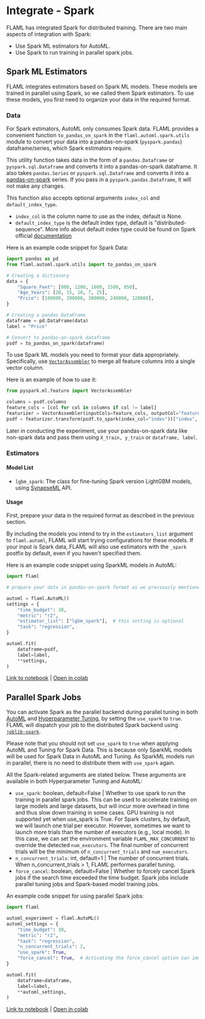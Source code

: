 # Integrate - Spark

FLAML has integrated Spark for distributed training. There are two main aspects of integration with Spark:

- Use Spark ML estimators for AutoML.
- Use Spark to run training in parallel spark jobs.

## Spark ML Estimators

FLAML integrates estimators based on Spark ML models. These models are trained in parallel using Spark, so we called them Spark estimators. To use these models, you first need to organize your data in the required format.

### Data

For Spark estimators, AutoML only consumes Spark data. FLAML provides a convenient function `to_pandas_on_spark` in the `flaml.automl.spark.utils` module to convert your data into a pandas-on-spark (`pyspark.pandas`) dataframe/series, which Spark estimators require.

This utility function takes data in the form of a `pandas.Dataframe` or `pyspark.sql.Dataframe` and converts it into a pandas-on-spark dataframe. It also takes `pandas.Series` or `pyspark.sql.Dataframe` and converts it into a [pandas-on-spark](https://spark.apache.org/docs/latest/api/python/user_guide/pandas_on_spark/index.html) series. If you pass in a `pyspark.pandas.Dataframe`, it will not make any changes.

This function also accepts optional arguments `index_col` and `default_index_type`.

- `index_col` is the column name to use as the index, default is None.
- `default_index_type` is the default index type, default is "distributed-sequence". More info about default index type could be found on Spark official [documentation](https://spark.apache.org/docs/latest/api/python/user_guide/pandas_on_spark/options.html#default-index-type)

Here is an example code snippet for Spark Data:

```python
import pandas as pd
from flaml.automl.spark.utils import to_pandas_on_spark

# Creating a dictionary
data = {
    "Square_Feet": [800, 1200, 1800, 1500, 850],
    "Age_Years": [20, 15, 10, 7, 25],
    "Price": [100000, 200000, 300000, 240000, 120000],
}

# Creating a pandas DataFrame
dataframe = pd.DataFrame(data)
label = "Price"

# Convert to pandas-on-spark dataframe
psdf = to_pandas_on_spark(dataframe)
```

To use Spark ML models you need to format your data appropriately. Specifically, use [`VectorAssembler`](https://spark.apache.org/docs/latest/api/python/reference/api/pyspark.ml.feature.VectorAssembler.html) to merge all feature columns into a single vector column.

Here is an example of how to use it:

```python
from pyspark.ml.feature import VectorAssembler

columns = psdf.columns
feature_cols = [col for col in columns if col != label]
featurizer = VectorAssembler(inputCols=feature_cols, outputCol="features")
psdf = featurizer.transform(psdf.to_spark(index_col="index"))["index", "features"]
```

Later in conducting the experiment, use your pandas-on-spark data like non-spark data and pass them using `X_train, y_train` or `dataframe, label`.

### Estimators

#### Model List

- `lgbm_spark`: The class for fine-tuning Spark version LightGBM models, using [SynapseML](https://microsoft.github.io/SynapseML/docs/features/lightgbm/about/) API.

#### Usage

First, prepare your data in the required format as described in the previous section.

By including the models you intend to try in the `estimators_list` argument to `flaml.automl`, FLAML will start trying configurations for these models. If your input is Spark data, FLAML will also use estimators with the `_spark` postfix by default, even if you haven't specified them.

Here is an example code snippet using SparkML models in AutoML:

```python
import flaml

# prepare your data in pandas-on-spark format as we previously mentioned

automl = flaml.AutoML()
settings = {
    "time_budget": 30,
    "metric": "r2",
    "estimator_list": ["lgbm_spark"],  # this setting is optional
    "task": "regression",
}

automl.fit(
    dataframe=psdf,
    label=label,
    **settings,
)
```

[Link to notebook](https://github.com/microsoft/FLAML/blob/main/notebook/automl_bankrupt_synapseml.ipynb) | [Open in colab](https://colab.research.google.com/github/microsoft/FLAML/blob/main/notebook/automl_bankrupt_synapseml.ipynb)

## Parallel Spark Jobs

You can activate Spark as the parallel backend during parallel tuning in both [AutoML](/docs/Use-Cases/Task-Oriented-AutoML#parallel-tuning) and [Hyperparameter Tuning](/docs/Use-Cases/Tune-User-Defined-Function#parallel-tuning), by setting the `use_spark` to `true`. FLAML will dispatch your job to the distributed Spark backend using [`joblib-spark`](https://github.com/joblib/joblib-spark).

Please note that you should not set `use_spark` to `true` when applying AutoML and Tuning for Spark Data. This is because only SparkML models will be used for Spark Data in AutoML and Tuning. As SparkML models run in parallel, there is no need to distribute them with `use_spark` again.

All the Spark-related arguments are stated below. These arguments are available in both Hyperparameter Tuning and AutoML:

- `use_spark`: boolean, default=False | Whether to use spark to run the training in parallel spark jobs. This can be used to accelerate training on large models and large datasets, but will incur more overhead in time and thus slow down training in some cases. GPU training is not supported yet when use_spark is True. For Spark clusters, by default, we will launch one trial per executor. However, sometimes we want to launch more trials than the number of executors (e.g., local mode). In this case, we can set the environment variable `FLAML_MAX_CONCURRENT` to override the detected `num_executors`. The final number of concurrent trials will be the minimum of `n_concurrent_trials` and `num_executors`.
- `n_concurrent_trials`: int, default=1 | The number of concurrent trials. When n_concurrent_trials > 1, FLAML performes parallel tuning.
- `force_cancel`: boolean, default=False | Whether to forcely cancel Spark jobs if the search time exceeded the time budget. Spark jobs include parallel tuning jobs and Spark-based model training jobs.

An example code snippet for using parallel Spark jobs:

```python
import flaml

automl_experiment = flaml.AutoML()
automl_settings = {
    "time_budget": 30,
    "metric": "r2",
    "task": "regression",
    "n_concurrent_trials": 2,
    "use_spark": True,
    "force_cancel": True,  # Activating the force_cancel option can immediately halt Spark jobs once they exceed the allocated time_budget.
}

automl.fit(
    dataframe=dataframe,
    label=label,
    **automl_settings,
)
```

[Link to notebook](https://github.com/microsoft/FLAML/blob/main/notebook/integrate_spark.ipynb) | [Open in colab](https://colab.research.google.com/github/microsoft/FLAML/blob/main/notebook/integrate_spark.ipynb)
